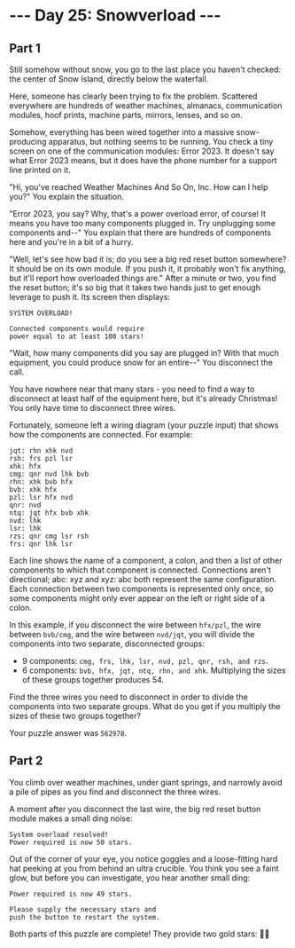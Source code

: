# --- Day 25: Snowverload ---

## Part 1
Still somehow without snow, you go to the last place you haven't checked: the center of Snow Island, directly below the waterfall.

Here, someone has clearly been trying to fix the problem. Scattered everywhere are hundreds of weather machines, almanacs, communication modules, hoof prints, machine parts, mirrors, lenses, and so on.

Somehow, everything has been wired together into a massive snow-producing apparatus, but nothing seems to be running. You check a tiny screen on one of the communication modules: Error 2023. It doesn't say what Error 2023 means, but it does have the phone number for a support line printed on it.

"Hi, you've reached Weather Machines And So On, Inc. How can I help you?" You explain the situation.

"Error 2023, you say? Why, that's a power overload error, of course! It means you have too many components plugged in. Try unplugging some components and--" You explain that there are hundreds of components here and you're in a bit of a hurry.

"Well, let's see how bad it is; do you see a big red reset button somewhere? It should be on its own module. If you push it, it probably won't fix anything, but it'll report how overloaded things are." After a minute or two, you find the reset button; it's so big that it takes two hands just to get enough leverage to push it. Its screen then displays:

```
SYSTEM OVERLOAD!

Connected components would require
power equal to at least 100 stars!
```
"Wait, how many components did you say are plugged in? With that much equipment, you could produce snow for an entire--" You disconnect the call.

You have nowhere near that many stars - you need to find a way to disconnect at least half of the equipment here, but it's already Christmas! You only have time to disconnect three wires.

Fortunately, someone left a wiring diagram (your puzzle input) that shows how the components are connected. For example:

```
jqt: rhn xhk nvd
rsh: frs pzl lsr
xhk: hfx
cmg: qnr nvd lhk bvb
rhn: xhk bvb hfx
bvb: xhk hfx
pzl: lsr hfx nvd
qnr: nvd
ntq: jqt hfx bvb xhk
nvd: lhk
lsr: lhk
rzs: qnr cmg lsr rsh
frs: qnr lhk lsr
```
Each line shows the name of a component, a colon, and then a list of other components to which that component is connected. Connections aren't directional; abc: xyz and xyz: abc both represent the same configuration. Each connection between two components is represented only once, so some components might only ever appear on the left or right side of a colon.

In this example, if you disconnect the wire between `hfx/pzl`, the wire between `bvb/cmg`, and the wire between `nvd/jqt`, you will divide the components into two separate, disconnected groups:

- 9 components: `cmg, frs, lhk, lsr, nvd, pzl, qnr, rsh, and rzs`.
- 6 components: `bvb, hfx, jqt, ntq, rhn, and xhk`.
Multiplying the sizes of these groups together produces 54.

Find the three wires you need to disconnect in order to divide the components into two separate groups. What do you get if you multiply the sizes of these two groups together?

Your puzzle answer was `562978`.

## Part 2
You climb over weather machines, under giant springs, and narrowly avoid a pile of pipes as you find and disconnect the three wires.

A moment after you disconnect the last wire, the big red reset button module makes a small ding noise:

```
System overload resolved!
Power required is now 50 stars.
```
Out of the corner of your eye, you notice goggles and a loose-fitting hard hat peeking at you from behind an ultra crucible. You think you see a faint glow, but before you can investigate, you hear another small ding:

```
Power required is now 49 stars.

Please supply the necessary stars and
push the button to restart the system.
```

Both parts of this puzzle are complete! They provide two gold stars: 🌟🌟
